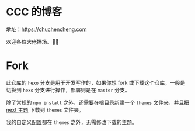# CCC 的博客

地址：https://chuchencheng.com

欢迎各位大佬捧场。🌸🐔

# Fork

此仓库的 `hexo` 分支是用于开发写作的，如果你想 fork 或下载这个仓库，一般是切换到 `hexo` 分支进行操作，部署则是在 `master` 分支。

除了常规的 `npm install` 之外，还需要在根目录新建一个 `themes` 文件夹，并且把 [next 主题](https://github.com/theme-next/hexo-theme-next) 下载到 `themes` 文件夹。

我的自定义配置都在 `themes` 之外，无需修改下载的主题。
